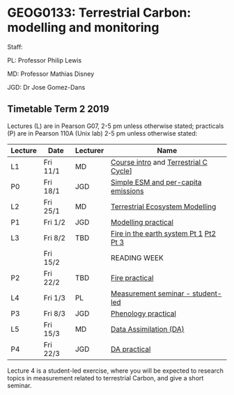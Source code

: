 # GEOG0133: Terrestrial Carbon: modelling and monitoring

Staff:

PL: Professor Philip Lewis

MD: Professor Mathias Disney

JGD: Dr Jose Gomez-Dans

## Timetable Term 2 2019

Lectures (L) are in Pearson G07, 2-5 pm unless otherwise stated; practicals (P) are in Pearson 110A (Unix lab) 2-5 pm unless otherwise stated:

|  Lecture |  Date | Lecturer  | Name  | 
|---|---|---|---|
|L1| Fri 11/1| MD |[Course intro](https://moodle-1819.ucl.ac.uk/mod/resource/view.php?id=290310) and [Terrestrial  C Cycle](https://moodle-1819.ucl.ac.uk/mod/resource/view.php?id=290311)]|
|P0| Fri 18/1| JGD| [Simple ESM and per-capita emissions](https://github.com/jgomezdans/geog0133-exercises)|
|L2| Fri 25/1| MD |[Terrestrial Ecosystem Modelling](https://moodle-1819.ucl.ac.uk/mod/resource/view.php?id=290315)|
|P1| Fri 1/2| JGD |[Modelling practical](https://github.com/jgomezdans/photosynthesis_practical/)|
|L3| Fri 8/2| TBD |[Fire in the earth system Pt 1](figures/wooster_lecture1_fire_intro.pdf) [Pt2](igures/wooster_lecture2_fire.pdf) [Pt 3](figures/Fires_and_climate.pdf)| 
||Fri 15/2|| READING WEEK |
|P2| Fri 22/2| TBD |[Fire practical](figures/wooster_practical/) |
|L4| Fri 1/3 |PL |[Measurement seminar - student-led](https://moodle-1819.ucl.ac.uk/mod/page/view.php?id=290319)|
|P3| Fri 8/3 |JGD |[Phenology practical]()|
|L5| Fri 15/3 |MD |[Data Assimilation (DA)](https://moodle-1819.ucl.ac.uk/mod/resource/view.php?id=290327)|
|P4| Fri 22/3 |JGD |[DA practical](https://github.com/jgomezdans/dalec_pf)|

Lecture 4 is a student-led exercise, where you will be expected to research topics in measurement related to terrestrial Carbon, and give a short seminar.
